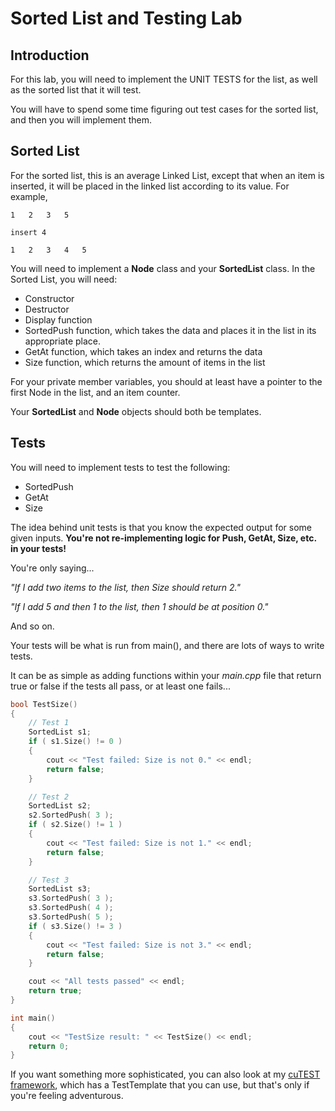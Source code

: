 # Sorted List and Testing Lab

## Introduction

For this lab, you will need to implement the UNIT TESTS for the list,
as well as the sorted list that it will test.

You will have to spend some time figuring out test cases for the sorted
list, and then you will implement them.

## Sorted List

For the sorted list, this is an average Linked List, except that
when an item is inserted, it will be placed in the linked list
according to its value. For example,

	1	2	3	5
	
	insert 4
	
	1	2	3	4	5

You will need to implement a **Node** class and your **SortedList**
class. In the Sorted List, you will need:

* Constructor
* Destructor
* Display function
* SortedPush function, which takes the data and places it in the
list in its appropriate place.
* GetAt function, which takes an index and returns the data
* Size function, which returns the amount of items in the list

For your private member variables, you should at least have a pointer
to the first Node in the list, and an item counter.

Your **SortedList** and **Node** objects should both be templates.

## Tests

You will need to implement tests to test the following:

* SortedPush
* GetAt
* Size

The idea behind unit tests is that you know the expected output
for some given inputs. **You're not re-implementing logic for
Push, GetAt, Size, etc. in your tests!**

You're only saying...

*"If I add two items to the list, then Size should return 2."*

*"If I add 5 and then 1 to the list, then 1 should be at position 0."*

And so on.



Your tests will be what is run from main(), and there are lots
of ways to write tests.

It can be as simple as adding functions within your *main.cpp* file
that return true or false if the tests all pass, or at least one fails...

```c++
bool TestSize()
{
	// Test 1
	SortedList s1;
	if ( s1.Size() != 0 )
	{
		cout << "Test failed: Size is not 0." << endl;
		return false;
	}

	// Test 2
	SortedList s2;
	s2.SortedPush( 3 );
	if ( s2.Size() != 1 )
	{
		cout << "Test failed: Size is not 1." << endl;
		return false;
	}

	// Test 3
	SortedList s3;
	s3.SortedPush( 3 );
	s3.SortedPush( 4 );
	s3.SortedPush( 5 );
	if ( s3.Size() != 3 )
	{
		cout << "Test failed: Size is not 3." << endl;
		return false;
	}

	cout << "All tests passed" << endl;
	return true;
}

int main()
{
	cout << "TestSize result: " << TestSize() << endl;
	return 0;
}
```


If you want something more sophisticated, you can also look at my
[cuTEST framework](https://github.com/Rachels-Courses/cuTEST), which
has a TestTemplate that you can use, but that's only if you're feeling
adventurous.















